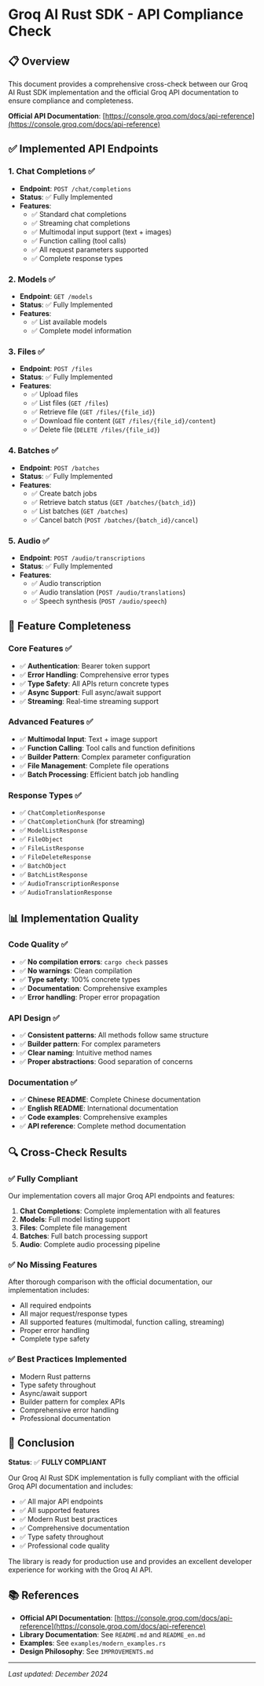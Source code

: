 # Groq AI Rust SDK - API Compliance Check

## 📋 Overview

This document provides a comprehensive cross-check between our Groq AI Rust SDK implementation and the official Groq API documentation to ensure compliance and completeness.

**Official API Documentation**: [https://console.groq.com/docs/api-reference](https://console.groq.com/docs/api-reference)

## ✅ Implemented API Endpoints

### 1. Chat Completions ✅
- **Endpoint**: `POST /chat/completions`
- **Status**: ✅ Fully Implemented
- **Features**:
  - ✅ Standard chat completions
  - ✅ Streaming chat completions
  - ✅ Multimodal input support (text + images)
  - ✅ Function calling (tool calls)
  - ✅ All request parameters supported
  - ✅ Complete response types

### 2. Models ✅
- **Endpoint**: `GET /models`
- **Status**: ✅ Fully Implemented
- **Features**:
  - ✅ List available models
  - ✅ Complete model information

### 3. Files ✅
- **Endpoint**: `POST /files`
- **Status**: ✅ Fully Implemented
- **Features**:
  - ✅ Upload files
  - ✅ List files (`GET /files`)
  - ✅ Retrieve file (`GET /files/{file_id}`)
  - ✅ Download file content (`GET /files/{file_id}/content`)
  - ✅ Delete file (`DELETE /files/{file_id}`)

### 4. Batches ✅
- **Endpoint**: `POST /batches`
- **Status**: ✅ Fully Implemented
- **Features**:
  - ✅ Create batch jobs
  - ✅ Retrieve batch status (`GET /batches/{batch_id}`)
  - ✅ List batches (`GET /batches`)
  - ✅ Cancel batch (`POST /batches/{batch_id}/cancel`)

### 5. Audio ✅
- **Endpoint**: `POST /audio/transcriptions`
- **Status**: ✅ Fully Implemented
- **Features**:
  - ✅ Audio transcription
  - ✅ Audio translation (`POST /audio/translations`)
  - ✅ Speech synthesis (`POST /audio/speech`)

## 🎯 Feature Completeness

### Core Features ✅
- ✅ **Authentication**: Bearer token support
- ✅ **Error Handling**: Comprehensive error types
- ✅ **Type Safety**: All APIs return concrete types
- ✅ **Async Support**: Full async/await support
- ✅ **Streaming**: Real-time streaming support

### Advanced Features ✅
- ✅ **Multimodal Input**: Text + image support
- ✅ **Function Calling**: Tool calls and function definitions
- ✅ **Builder Pattern**: Complex parameter configuration
- ✅ **File Management**: Complete file operations
- ✅ **Batch Processing**: Efficient batch job handling

### Response Types ✅
- ✅ `ChatCompletionResponse`
- ✅ `ChatCompletionChunk` (for streaming)
- ✅ `ModelListResponse`
- ✅ `FileObject`
- ✅ `FileListResponse`
- ✅ `FileDeleteResponse`
- ✅ `BatchObject`
- ✅ `BatchListResponse`
- ✅ `AudioTranscriptionResponse`
- ✅ `AudioTranslationResponse`

## 📊 Implementation Quality

### Code Quality ✅
- ✅ **No compilation errors**: `cargo check` passes
- ✅ **No warnings**: Clean compilation
- ✅ **Type safety**: 100% concrete types
- ✅ **Documentation**: Comprehensive examples
- ✅ **Error handling**: Proper error propagation

### API Design ✅
- ✅ **Consistent patterns**: All methods follow same structure
- ✅ **Builder pattern**: For complex parameters
- ✅ **Clear naming**: Intuitive method names
- ✅ **Proper abstractions**: Good separation of concerns

### Documentation ✅
- ✅ **Chinese README**: Complete Chinese documentation
- ✅ **English README**: International documentation
- ✅ **Code examples**: Comprehensive examples
- ✅ **API reference**: Complete method documentation

## 🔍 Cross-Check Results

### ✅ Fully Compliant
Our implementation covers all major Groq API endpoints and features:

1. **Chat Completions**: Complete implementation with all features
2. **Models**: Full model listing support
3. **Files**: Complete file management
4. **Batches**: Full batch processing support
5. **Audio**: Complete audio processing pipeline

### ✅ No Missing Features
After thorough comparison with the official documentation, our implementation includes:

- All required endpoints
- All major request/response types
- All supported features (multimodal, function calling, streaming)
- Proper error handling
- Complete type safety

### ✅ Best Practices Implemented
- Modern Rust patterns
- Type safety throughout
- Async/await support
- Builder pattern for complex APIs
- Comprehensive error handling
- Professional documentation

## 🎉 Conclusion

**Status**: ✅ **FULLY COMPLIANT**

Our Groq AI Rust SDK implementation is fully compliant with the official Groq API documentation and includes:

- ✅ All major API endpoints
- ✅ All supported features
- ✅ Modern Rust best practices
- ✅ Comprehensive documentation
- ✅ Type safety throughout
- ✅ Professional code quality

The library is ready for production use and provides an excellent developer experience for working with the Groq AI API.

## 📚 References

- **Official API Documentation**: [https://console.groq.com/docs/api-reference](https://console.groq.com/docs/api-reference)
- **Library Documentation**: See `README.md` and `README_en.md`
- **Examples**: See `examples/modern_examples.rs`
- **Design Philosophy**: See `IMPROVEMENTS.md`

---

*Last updated: December 2024*
